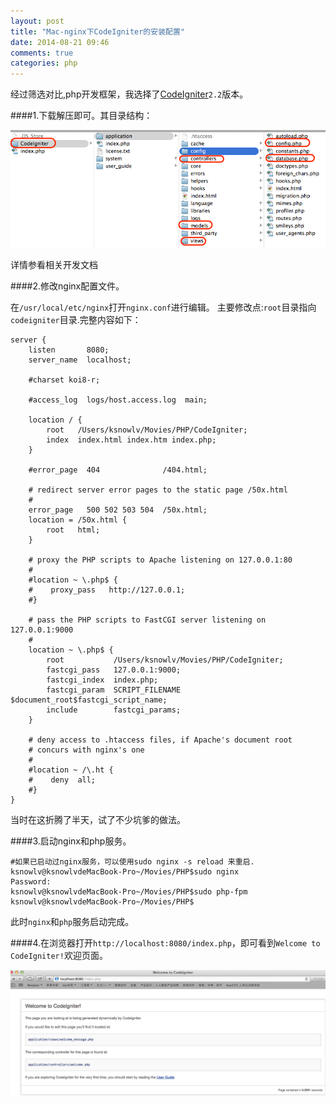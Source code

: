```yaml
---
layout: post
title: "Mac-nginx下CodeIgniter的安装配置"
date: 2014-08-21 09:46
comments: true
categories: php
---
```


   经过筛选对比,php开发框架，我选择了[CodeIgniter](https://ellislab.com/codeigniter)`2.2`版本。

####1.下载解压即可。其目录结构：

![image](/images/post/2014-08-21-mac-nginx-xia-codeigniterde-an-zhuang-pei-zhi/codeigniter_dir.png)  

详情参看相关开发文档
 
####2.修改nginx配置文件。

在`/usr/local/etc/nginx`打开`nginx.conf`进行编辑。
主要修改点:`root`目录指向`codeigniter`目录.完整内容如下：

    server {
        listen       8080;
        server_name  localhost;

        #charset koi8-r;

        #access_log  logs/host.access.log  main;

        location / {
            root   /Users/ksnowlv/Movies/PHP/CodeIgniter;
            index  index.html index.htm index.php;
        }

        #error_page  404              /404.html;

        # redirect server error pages to the static page /50x.html
        #
        error_page   500 502 503 504  /50x.html;
        location = /50x.html {
            root   html;
        }

        # proxy the PHP scripts to Apache listening on 127.0.0.1:80
        #
        #location ~ \.php$ {
        #    proxy_pass   http://127.0.0.1;
        #}

        # pass the PHP scripts to FastCGI server listening on 127.0.0.1:9000
        #
        location ~ \.php$ {
            root           /Users/ksnowlv/Movies/PHP/CodeIgniter;
            fastcgi_pass   127.0.0.1:9000;
            fastcgi_index  index.php;
            fastcgi_param  SCRIPT_FILENAME $document_root$fastcgi_script_name;
            include        fastcgi_params;
        }

        # deny access to .htaccess files, if Apache's document root
        # concurs with nginx's one
        #
        #location ~ /\.ht {
        #    deny  all;
        #}
    }

当时在这折腾了半天，试了不少坑爹的做法。
    
####3.启动nginx和php服务。

    #如果已启动过nginx服务，可以使用sudo nginx -s reload 来重启.
    ksnowlv@ksnowlvdeMacBook-Pro~/Movies/PHP$sudo nginx
    Password:
    ksnowlv@ksnowlvdeMacBook-Pro~/Movies/PHP$sudo php-fpm
    ksnowlv@ksnowlvdeMacBook-Pro~/Movies/PHP$
 此时`nginx`和`php`服务启动完成。
 
####4.在浏览器打开`http://localhost:8080/index.php`，即可看到`Welcome to CodeIgniter!`欢迎页面。       

![image](/images/post/2014-08-21-mac-nginx-xia-codeigniterde-an-zhuang-pei-zhi/codeigniter_page.png) 

